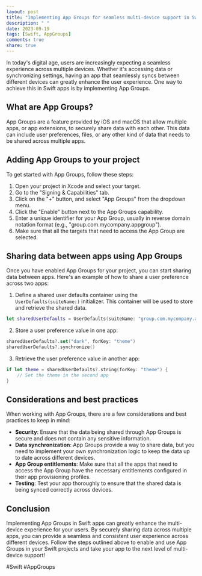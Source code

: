 ```yaml
---
layout: post
title: "Implementing App Groups for seamless multi-device support in Swift apps"
description: " "
date: 2023-09-19
tags: [Swift, AppGroups]
comments: true
share: true
---
```


In today's digital age, users are increasingly expecting a seamless experience across multiple devices. Whether it's accessing data or synchronizing settings, having an app that seamlessly syncs between different devices can greatly enhance the user experience. One way to achieve this in Swift apps is by implementing App Groups.

## What are App Groups?

App Groups are a feature provided by iOS and macOS that allow multiple apps, or app extensions, to securely share data with each other. This data can include user preferences, files, or any other kind of data that needs to be shared across multiple apps.

## Adding App Groups to your project

To get started with App Groups, follow these steps:

1. Open your project in Xcode and select your target.
2. Go to the "Signing & Capabilities" tab.
3. Click on the "+" button, and select "App Groups" from the dropdown menu.
4. Click the "Enable" button next to the App Groups capability.
5. Enter a unique identifier for your App Group, usually in reverse domain notation format (e.g., "group.com.mycompany.appgroup").
6. Make sure that all the targets that need to access the App Group are selected.

## Sharing data between apps using App Groups

Once you have enabled App Groups for your project, you can start sharing data between apps. Here's an example of how to share a user preference across two apps:

1. Define a shared user defaults container using the `UserDefaults(suiteName:)` initializer. This container will be used to store and retrieve the shared data.

```swift
let sharedUserDefaults = UserDefaults(suiteName: "group.com.mycompany.appgroup")
```

2. Store a user preference value in one app:

```swift
sharedUserDefaults?.set("dark", forKey: "theme")
sharedUserDefaults?.synchronize()
```

3. Retrieve the user preference value in another app:

```swift
if let theme = sharedUserDefaults?.string(forKey: "theme") {
    // Set the theme in the second app
}
```

## Considerations and best practices

When working with App Groups, there are a few considerations and best practices to keep in mind:

- **Security**: Ensure that the data being shared through App Groups is secure and does not contain any sensitive information.
- **Data synchronization**: App Groups provide a way to share data, but you need to implement your own synchronization logic to keep the data up to date across different devices.
- **App Group entitlements**: Make sure that all the apps that need to access the App Group have the necessary entitlements configured in their app provisioning profiles.
- **Testing**: Test your app thoroughly to ensure that the shared data is being synced correctly across devices.

## Conclusion

Implementing App Groups in Swift apps can greatly enhance the multi-device experience for your users. By securely sharing data across multiple apps, you can provide a seamless and consistent user experience across different devices. Follow the steps outlined above to enable and use App Groups in your Swift projects and take your app to the next level of multi-device support! 

#Swift #AppGroups